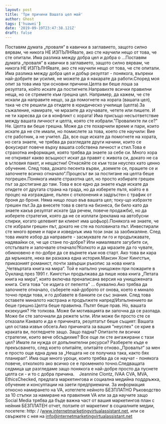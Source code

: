 ```yaml
---
layout: post
title: 'Три причини Вашата цел май'
author: Ghost
tags: ['huawei']
date: '2019-09-19T23:47:38.121Z'
draft: false
---
```


Поставям думата „проваля“ в кавички в заглавието, защото силно вярвам, че никога НЕ ИЗПЪЛНЯвате, ако сте научили нещо от това, че сте опитали. Има разлика между добра цел и добра о ...Поставям думата „проваля“ в кавички в заглавието, защото силно вярвам, че никога НЕ ИЗПЪЛНЯвате, ако сте научили нещо от това, че сте опитали. Има разлика между добра цел и добър резултат - понякога, въпреки най-добрите ви усилия, не можете да я накарате да работи.Според моя опит за това има три основни причини.Целта ви беше лоша за резултата, който искате да постигнете.Направихте всички правилни неща, но се стремете към грешна цел. Например, да кажем, че сте искали да направите нещо, за да помогнете на хората (вашата цел), така че сте решили да отидете в юридическо училище (целта).За съжаление, намирате, че мразите да изучавате, четете или пишете. И не ти харесва да си в конфликт с хората! Има присъщо несъответствие между вашата личност и целта, която сте избрали."Провалихте ли се?" Не. Целта ви беше грешна. Може да сте похарчили време и пари, които искате да не сте имали, но помислете за това, което сте научили: Вие сте работник, а не учител. Да, все още искате да помогнете на хората, но сега знаете, че трябва да разгледате други начини, които се фокусират повече върху вашата собствена личност и стил.Това е страхотна информация, която трябва да знаете за себе си. Много хора не откриват какво всъщност искат да правят с живота си, докато не са в ъгловия пакет, и нещастни! Отнасяйте се към този неуспех като ценно обучение. След това, докато песента върви, „вземете се, прашете се и започнете всичко отначало“.Процесът ви за постигане на целта беше погрешен.Понякога имате страхотна цел, но просто избирате грешен път за достигане до там. Това е все едно да знаете къде искате да отидете от другата страна на града, но да изберете пътя, който е в процес на изграждане, пълен с отклонения и задръстен с трафик от броня до броня. Няма нищо лошо във вашата цел; току-що избрахте грешен път.За да внесете това в света на бизнеса, би било като да знаете какъв резултат искате (да речем, повече продажби), но да изберете стратегия, която да не се изплати (реклама на автобусни спирки, когато целевият ви клиент има шофьор).Понякога не знаете, че сте избрали грешен път, докато не сте на половината път. Инвестирали сте много време и пари и изведнъж има този знак за заобикаляне. След това имате избор да направите - засмуквате ли го и продължавате, надявайки се, че ще стане по-добре? Или намалявате загубите си, отстъпвате и започвате отначало?Колкото и да мразите да го чувате, обикновено е по-добре да се върнете към нов старт. Ако това ви кара да мрънкате, нека ви разкажа една история.Максин Хонг Кингстън, приказният романист, почти завърши ръкопис за нова книга „Четвъртата книга на мира“. Той е напълно унищожен при пожарите в Оукланд през 1991 г. Кингстън продължава да пише нова книга „Петата книга на мира“, която включва пренаписана версия на унищожената книга. Сега това "се издига от пепелта" ... буквално.Ако трябва да започнете отначало, съберете най-доброто от онова, което е минало точно преди това, и го добавете в банките си със знания. След това оставете миналото настрана и продължете напред!Изпълнението ви беше грешно.Целта беше правилна. Пътят беше прав. Но, вашата екзекуция? Не толкова. Може би мотивацията ви започна да се разпада. Може би сте започнали да режете ъгли. Или може би просто сте се отказали Каквато и да е причината, резултатът беше същият: Вашата цел остава извън обсега.Ако причината за вашия "неуспех" се крие в краката ви, погледнете защо. Защо падна? Опитахте ли всички стратегии, които вече обсъдихме? Все още ли сте ангажирани с тази цел? Имате ли нужда от допълнителни ресурси? Разберете къде е прекъсването, след което опитайте, опитайте отново.„Провалът“ за мен е просто още една дума за „Нещата не се получиха така, както бях планирал“. Има още много уроци, които трябва да се научат - понякога повече, отколкото ако всичко се е променило точно.Следващата седмица ще разгледаме защо понякога е най-добре просто да пуснете целта си - и то с добра причина.    Jeannine Clontz, IVAA CVA, MVA, EthicsChecked, предлага маркетингова и социална медийна поддръжка, обучение и консултации на заети предприемачи. За информация относно намирането на VA, изтеглете нейното БЕЗПЛАТНО Ръководство за 10 стъпки за намиране на правилния VA или за да научите защо Social Media трябва да бъде важна част от вашия маркетингов план с нейния БЕЗПЛАТЕН отчет, ползите от маркетинг в социалните медии, посетете: http: / /www.internetmarketingvirtualassistant.net, или се свържете с нея на info@internetmarketingvirtualassistant.net

